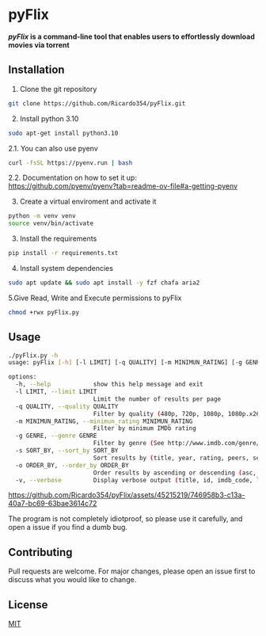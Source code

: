 # pyFlix

   **_pyFlix_ is a command-line tool that enables users to effortlessly download movies via torrent**

## Installation

1. Clone the git repository
```bash
git clone https://github.com/Ricardo354/pyFlix.git
``` 

2. Install python 3.10

```bash
sudo apt-get install python3.10
```

2.1. You can also use pyenv

```bash
curl -fsSL https://pyenv.run | bash
```

2.2. Documentation on how to set it up:\
https://github.com/pyenv/pyenv?tab=readme-ov-file#a-getting-pyenv


3. Create a virtual enviroment and activate it
```bash
python -m venv venv
source venv/bin/activate
```

3. Install the requirements
```bash
pip install -r requirements.txt
```

4. Install system dependencies
```bash
sudo apt update && sudo apt install -y fzf chafa aria2
```

5.Give Read, Write and Execute permissions to pyFlix
```bash
chmod +rwx pyFlix.py
```
## Usage

```bash
./pyFlix.py -h                                                                                                                                                                            
usage: pyFlix [-h] [-l LIMIT] [-q QUALITY] [-m MINIMUN_RATING] [-g GENRE] [-s SORT_BY] [-o ORDER_BY] [-w WITH_RT_RATINGS] [-v]

options:
  -h, --help            show this help message and exit
  -l LIMIT, --limit LIMIT
                        Limit the number of results per page
  -q QUALITY, --quality QUALITY
                        Filter by quality (480p, 720p, 1080p, 1080p.x265, 2160p, 3D)
  -m MINIMUN_RATING, --minimun_rating MINIMUN_RATING
                        Filter by minimum IMDb rating
  -g GENRE, --genre GENRE
                        Filter by genre (See http://www.imdb.com/genre/ for full list)
  -s SORT_BY, --sort_by SORT_BY
                        Sort results by (title, year, rating, peers, seeds, download_count, like_count, date_added)
  -o ORDER_BY, --order_by ORDER_BY
                        Order results by ascending or descending (asc, desc)
  -v, --verbose         Display verbose output (title, id, imdb_code, lang, qualities)
```

https://github.com/Ricardo354/pyFlix/assets/45215219/746958b3-c13a-40a7-bc69-63bae3614c72


The program is not completely idiotproof, so please use it carefully, and open a issue if you find a dumb bug.

## Contributing

Pull requests are welcome. For major changes, please open an issue first
to discuss what you would like to change.


## License

[MIT](https://choosealicense.com/licenses/mit/)
